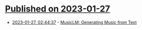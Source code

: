 # [Published on 2023-01-27](index.md)

* [2023-01-27, 02:44:37](https://news.ycombinator.com/item?id=34541836) - [MusicLM: Generating Music from Text](https://arxiv.org/abs/2301.11325)
